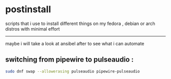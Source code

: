 # postinstall

scripts that i use to install different things on my fedora , debian or arch distros with minimal effort

---
maybe i will take a look at ansibel after to see what i can automate


## switching from pipewire to pulseaudio : 
```bash
sudo dnf swap --allowerasing pulseaudio pipewire-pulseaudio
```
